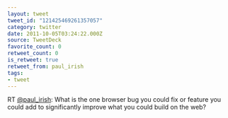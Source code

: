 ```yaml
---
layout: tweet
tweet_id: "121425469261357057"
category: twitter
date: 2011-10-05T03:24:22.000Z
source: TweetDeck
favorite_count: 0
retweet_count: 0
is_retweet: true
retweet_from: paul_irish
tags:
- tweet
---
```


RT [@paul_irish](https://twitter.com/@paul_irish): What is the one browser bug you could fix or feature you could add to significantly improve what you could build on the web?
